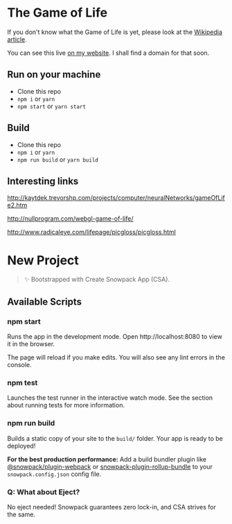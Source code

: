 # The Game of Life

If you don't know what the Game of Life is yet, please look at the [Wikipedia article](https://en.wikipedia.org/wiki/Conway%27s_Game_of_Life).

You can see this live [on my website](http://gol.jaussoin.com). I shall find a domain for that soon.

## Run on your machine

- Clone this repo
- `npm i` or `yarn`
- `npm start` or `yarn start`

## Build

- Clone this repo
- `npm i` or `yarn`
- `npm run build` or `yarn build`

## Interesting links

http://kaytdek.trevorshp.com/projects/computer/neuralNetworks/gameOfLife2.htm

http://nullprogram.com/webgl-game-of-life/

http://www.radicaleye.com/lifepage/picgloss/picgloss.html

# New Project

> ✨ Bootstrapped with Create Snowpack App (CSA).

## Available Scripts

### npm start

Runs the app in the development mode.
Open http://localhost:8080 to view it in the browser.

The page will reload if you make edits.
You will also see any lint errors in the console.

### npm test

Launches the test runner in the interactive watch mode.
See the section about running tests for more information.

### npm run build

Builds a static copy of your site to the `build/` folder.
Your app is ready to be deployed!

**For the best production performance:** Add a build bundler plugin like [@snowpack/plugin-webpack](https://github.com/snowpackjs/snowpack/tree/main/plugins/plugin-webpack) or [snowpack-plugin-rollup-bundle](https://github.com/ParamagicDev/snowpack-plugin-rollup-bundle) to your `snowpack.config.json` config file.

### Q: What about Eject?

No eject needed! Snowpack guarantees zero lock-in, and CSA strives for the same.
